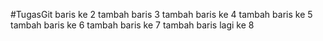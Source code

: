 #TugasGit
baris ke 2
tambah baris 3
tambah baris ke 4
tambah baris ke 5
tambah baris ke 6
tambah baris ke 7
tambah baris lagi ke 8
